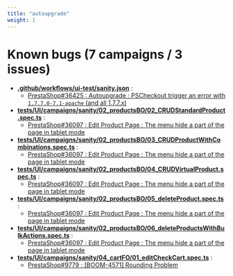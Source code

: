 ```yaml
---
title: "autoupgrade"
weight: 1
---
```


# Known bugs (7 campaigns / 3 issues)
* **[.github/workflows/ui-test/sanity.json](https://github.com/PrestaShop/autoupgrade/tree/dev/.github/workflows/ui-test/sanity.json)** :
  * [PrestaShop#36425 : Autoupgrade : PSCheckout trigger an error with `1.7.7.0-7.1-apache` (and all 1.7.7.x)](https://github.com/PrestaShop/PrestaShop/issues/36425)
* **[tests/UI/campaigns/sanity/02_productsBO/02_CRUDStandardProduct.spec.ts](https://github.com/PrestaShop/autoupgrade/tree/dev/tests/UI/campaigns/sanity/02_productsBO/02_CRUDStandardProduct.spec.ts)** :
  * [PrestaShop#36097 : Edit Product Page  : The menu hide a part of the page in tablet mode](https://github.com/PrestaShop/PrestaShop/issues/36097)
* **[tests/UI/campaigns/sanity/02_productsBO/03_CRUDProductWithCombinations.spec.ts](https://github.com/PrestaShop/autoupgrade/tree/dev/tests/UI/campaigns/sanity/02_productsBO/03_CRUDProductWithCombinations.spec.ts)** :
  * [PrestaShop#36097 : Edit Product Page  : The menu hide a part of the page in tablet mode](https://github.com/PrestaShop/PrestaShop/issues/36097)
* **[tests/UI/campaigns/sanity/02_productsBO/04_CRUDVirtualProduct.spec.ts](https://github.com/PrestaShop/autoupgrade/tree/dev/tests/UI/campaigns/sanity/02_productsBO/04_CRUDVirtualProduct.spec.ts)** :
  * [PrestaShop#36097 : Edit Product Page  : The menu hide a part of the page in tablet mode](https://github.com/PrestaShop/PrestaShop/issues/36097)
* **[tests/UI/campaigns/sanity/02_productsBO/05_deleteProduct.spec.ts](https://github.com/PrestaShop/autoupgrade/tree/dev/tests/UI/campaigns/sanity/02_productsBO/05_deleteProduct.spec.ts)** :
  * [PrestaShop#36097 : Edit Product Page  : The menu hide a part of the page in tablet mode](https://github.com/PrestaShop/PrestaShop/issues/36097)
* **[tests/UI/campaigns/sanity/02_productsBO/06_deleteProductsWithBulkActions.spec.ts](https://github.com/PrestaShop/autoupgrade/tree/dev/tests/UI/campaigns/sanity/02_productsBO/06_deleteProductsWithBulkActions.spec.ts)** :
  * [PrestaShop#36097 : Edit Product Page  : The menu hide a part of the page in tablet mode](https://github.com/PrestaShop/PrestaShop/issues/36097)
* **[tests/UI/campaigns/sanity/04_cartFO/01_editCheckCart.spec.ts](https://github.com/PrestaShop/autoupgrade/tree/dev/tests/UI/campaigns/sanity/04_cartFO/01_editCheckCart.spec.ts)** :
  * [PrestaShop#9779 : [BOOM-4571] Rounding Problem](https://github.com/PrestaShop/PrestaShop/issues/9779)

